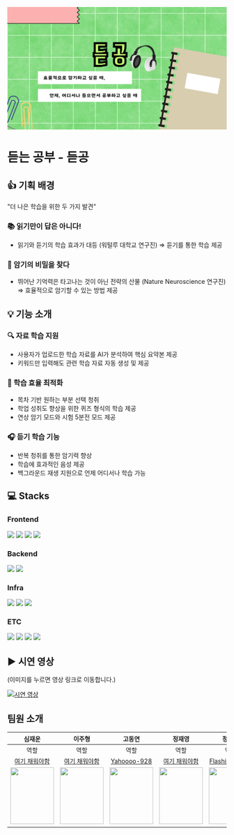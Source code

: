 ![alt text](image.png)

# 듣는 공부 - 듣공

## 👍 기획 배경

"더 나은 학습을 위한 두 가지 발견"

### 📚 읽기만이 답은 아니다!

- 읽기와 듣기의 학습 효과가 대등 (워털루 대학교 연구진) &rArr; 듣기를 통한 학습 제공

### 🧠 암기의 비밀을 찾다

- 뛰어난 기억력은 타고나는 것이 아닌 전략의 산물 (Nature Neuroscience 연구진) &rArr; 효율적으로 암기할 수 있는 방법 제공

## 💡 기능 소개

### 🔍 자료 학습 지원

- 사용자가 업로드한 학습 자료를 AI가 분석하여 핵심 요약본 제공
- 키워드만 입력해도 관련 학습 자료 자동 생성 및 제공

### 📝 학습 효율 최적화

- 목차 기반 원하는 부분 선택 청취
- 학업 성취도 향상을 위한 퀴즈 형식의 학습 제공
- 연상 암기 모드와 시험 5분전 모드 제공

### 🎧 듣기 학습 기능

- 반복 청취를 통한 암기력 향상
- 학습에 효과적인 음성 제공
- 백그라운드 재생 지원으로 언제 어디서나 학습 가능

## 💻 Stacks

### Frontend

<img src="https://img.shields.io/badge/html5-E34F26?style=for-the-badge&logo=html5&logoColor=white">
<img src="https://img.shields.io/badge/css-1572B6?style=for-the-badge&logo=css3&logoColor=white">
<img src="https://img.shields.io/badge/javascript-F7DF1E?style=for-the-badge&logo=javascript&logoColor=black">
<img src="https://img.shields.io/badge/react-61DAFB?style=for-the-badge&logo=react&logoColor=black">

### Backend

<img src="https://img.shields.io/badge/Spring_Boot-6DB33F?style=for-the-badge&logo=spring-boot&logoColor=white">
<img src="https://img.shields.io/badge/MySQL-005C84?style=for-the-badge&logo=mysql&logoColor=white">

### Infra

<img src="https://img.shields.io/badge/Docker-2496ED?style=for-the-badge&logo=Docker&logoColor=white">
<img src="https://img.shields.io/badge/Jenkins-D24939?style=for-the-badge&logo=Jenkins&logoColor=white">
<img src="https://img.shields.io/badge/Amazon%20S3-FF9900?style=for-the-badge&logo=amazons3&logoColor=white">

### ETC

<img src="https://img.shields.io/badge/git-F05032?style=for-the-badge&logo=git&logoColor=white">
<img src="https://img.shields.io/badge/GitLab-FC6D26?style=for-the-badge&logo=GitLab&logoColor=white">
<img src="https://img.shields.io/badge/Mattermost-0058CC?style=for-the-badge&logo=Mattermost&logoColor=white">
<img src="https://img.shields.io/badge/Jira-0052CC?style=for-the-badge&logo=Jira&logoColor=white">

## ▶️ 시연 영상

(이미지를 누르면 영상 링크로 이동합니다.)

[![시연 영상](http://img.youtube.com/vi/931P5gM6Z1M/0.jpg)](https://youtu.be/931P5gM6Z1M)

## 팀원 소개

|                                             심재운                                              |                                             이주형                                              |                                             고동연                                              |                                             정재영                                              |                                             정기영                                              |                                             조민우                                              |
| :---------------------------------------------------------------------------------------------: | :---------------------------------------------------------------------------------------------: | :---------------------------------------------------------------------------------------------: | :---------------------------------------------------------------------------------------------: | :---------------------------------------------------------------------------------------------: | :---------------------------------------------------------------------------------------------: |
|                                              역할                                               |                                              역할                                               |                                              역할                                               |                                              역할                                               |                                              역할                                               |                                            음성재생                                             |
|                       [여기 채워야함](https://github.com/FlashingFuture)                        |                       [여기 채워야함](https://github.com/FlashingFuture)                        |                       [Yahoooo-928](https://github.com/Yahoooo-928)                        |                       [여기 채워야함](https://github.com/FlashingFuture)                        |                       [FlashingFuture](https://github.com/FlashingFuture)                       |                             [mauercho](https://github.com/mauercho)                             |
| <img src = "https://avatars.githubusercontent.com/u/148306893?v=4" width ="100" height = "130"> | <img src = "https://avatars.githubusercontent.com/u/148306893?v=4" width ="100" height = "130"> | <img src = "https://avatars.githubusercontent.com/u/148306893?v=4" width ="100" height = "130"> | <img src = "https://avatars.githubusercontent.com/u/148306893?v=4" width ="100" height = "130"> | <img src = "https://avatars.githubusercontent.com/u/148306893?v=4" width ="100" height = "130"> | <img src = "https://avatars.githubusercontent.com/u/156387215?v=4" width ="100" height = "130"> |
